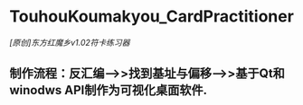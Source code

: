 # TouhouKoumakyou_CardPractitioner

*[原创]东方红魔乡v1.02符卡练习器*

## 制作流程：反汇编-->>找到基址与偏移-->>基于Qt和winodws API制作为可视化桌面软件.
